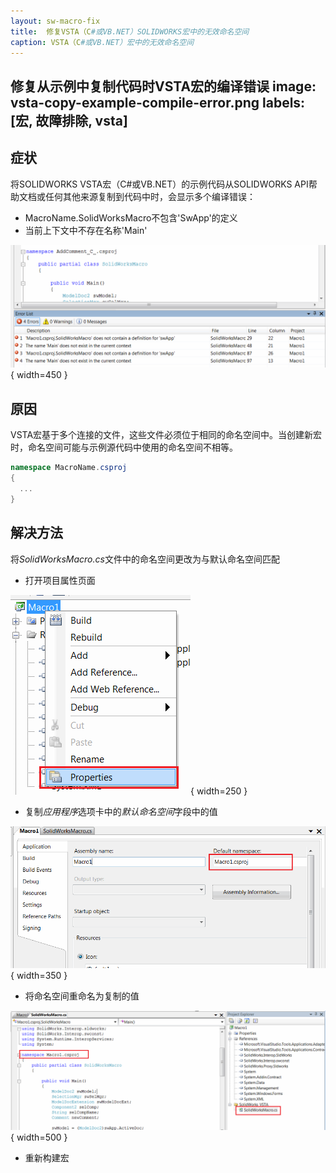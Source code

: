 ```yaml
---
layout: sw-macro-fix
title:  修复VSTA（C#或VB.NET）SOLIDWORKS宏中的无效命名空间
caption: VSTA（C#或VB.NET）宏中的无效命名空间
---
```

 修复从示例中复制代码时VSTA宏的编译错误
image: vsta-copy-example-compile-error.png
labels: [宏, 故障排除, vsta]
---
## 症状

将SOLIDWORKS VSTA宏（C#或VB.NET）的示例代码从SOLIDWORKS API帮助文档或任何其他来源复制到代码中时，会显示多个编译错误：

* MacroName.SolidWorksMacro不包含'SwApp'的定义
* 当前上下文中不存在名称'Main'

![将示例代码从示例复制到VSTA宏时的编译错误](vsta-copy-example-compile-error.png){ width=450 }

## 原因

VSTA宏基于多个连接的文件，这些文件必须位于相同的命名空间中。当创建新宏时，命名空间可能与示例源代码中使用的命名空间不相等。

~~~ cs
namespace MacroName.csproj
{
  ...
}
~~~

## 解决方法

将*SolidWorksMacro.cs*文件中的命名空间更改为与默认命名空间匹配

* 打开项目属性页面

![VSTA宏项目属性](project-properties.png){ width=250 }

* 复制*应用程序*选项卡中的*默认命名空间*字段中的值

![VSTA项目的默认命名空间](project-default-namespace.png){ width=350 }

* 将命名空间重命名为复制的值

![重命名命名空间以匹配默认命名空间](modified-namespace.png){ width=500 }

* 重新构建宏